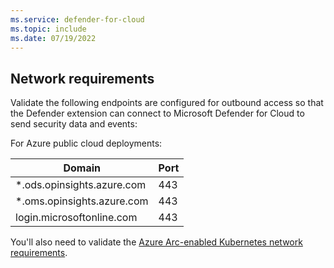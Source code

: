 ```yaml
---
ms.service: defender-for-cloud
ms.topic: include
ms.date: 07/19/2022
---
```


## Network requirements

Validate the following endpoints are configured for outbound access so that the Defender extension can connect to Microsoft Defender for Cloud to send security data and events:

For Azure public cloud deployments:

| Domain                     | Port |
| -------------------------- | ---- |
| *.ods.opinsights.azure.com | 443  |
| *.oms.opinsights.azure.com | 443  |
| login.microsoftonline.com  | 443  |

You'll also need to validate the [Azure Arc-enabled Kubernetes network requirements](../../azure-arc/kubernetes/quickstart-connect-cluster.md#meet-network-requirements).